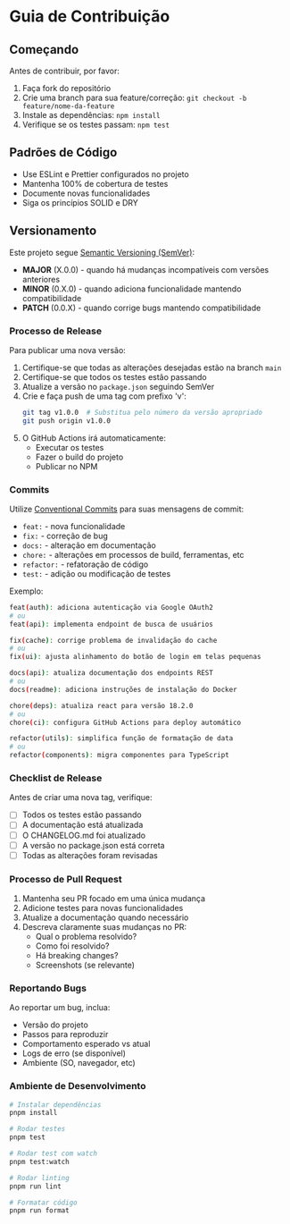 # Guia de Contribuição

## Começando

Antes de contribuir, por favor:

1. Faça fork do repositório
2. Crie uma branch para sua feature/correção: `git checkout -b feature/nome-da-feature`
3. Instale as dependências: `npm install`
4. Verifique se os testes passam: `npm test`

## Padrões de Código

- Use ESLint e Prettier configurados no projeto
- Mantenha 100% de cobertura de testes
- Documente novas funcionalidades
- Siga os princípios SOLID e DRY

## Versionamento

Este projeto segue [Semantic Versioning (SemVer)](https://semver.org/lang/pt-BR/):

- **MAJOR** (X.0.0) - quando há mudanças incompatíveis com versões anteriores
- **MINOR** (0.X.0) - quando adiciona funcionalidade mantendo compatibilidade
- **PATCH** (0.0.X) - quando corrige bugs mantendo compatibilidade

### Processo de Release

Para publicar uma nova versão:

1. Certifique-se que todas as alterações desejadas estão na branch `main`
2. Certifique-se que todos os testes estão passando
3. Atualize a versão no `package.json` seguindo SemVer
4. Crie e faça push de uma tag com prefixo 'v':
   ```bash
   git tag v1.0.0  # Substitua pelo número da versão apropriado
   git push origin v1.0.0
   ```
5. O GitHub Actions irá automaticamente:
   - Executar os testes
   - Fazer o build do projeto
   - Publicar no NPM

### Commits

Utilize [Conventional Commits](https://www.conventionalcommits.org/pt-br) para suas mensagens de commit:

- `feat:` - nova funcionalidade
- `fix:` - correção de bug
- `docs:` - alteração em documentação
- `chore:` - alterações em processos de build, ferramentas, etc
- `refactor:` - refatoração de código
- `test:` - adição ou modificação de testes

Exemplo:
```bash
feat(auth): adiciona autenticação via Google OAuth2
# ou
feat(api): implementa endpoint de busca de usuários

fix(cache): corrige problema de invalidação do cache
# ou
fix(ui): ajusta alinhamento do botão de login em telas pequenas

docs(api): atualiza documentação dos endpoints REST
# ou
docs(readme): adiciona instruções de instalação do Docker

chore(deps): atualiza react para versão 18.2.0
# ou
chore(ci): configura GitHub Actions para deploy automático

refactor(utils): simplifica função de formatação de data
# ou
refactor(components): migra componentes para TypeScript
```

### Checklist de Release

Antes de criar uma nova tag, verifique:

- [ ] Todos os testes estão passando
- [ ] A documentação está atualizada
- [ ] O CHANGELOG.md foi atualizado
- [ ] A versão no package.json está correta
- [ ] Todas as alterações foram revisadas

### Processo de Pull Request

1. Mantenha seu PR focado em uma única mudança
2. Adicione testes para novas funcionalidades
3. Atualize a documentação quando necessário
4. Descreva claramente suas mudanças no PR:
   - Qual o problema resolvido?
   - Como foi resolvido?
   - Há breaking changes?
   - Screenshots (se relevante)

### Reportando Bugs

Ao reportar um bug, inclua:

- Versão do projeto
- Passos para reproduzir
- Comportamento esperado vs atual
- Logs de erro (se disponível)
- Ambiente (SO, navegador, etc)

### Ambiente de Desenvolvimento

```bash
# Instalar dependências
pnpm install

# Rodar testes
pnpm test

# Rodar test com watch
pnpm test:watch

# Rodar linting
pnpm run lint

# Formatar código
pnpm run format
```
